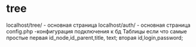 # tree
localhost/tree/ - основная страница
localhost/auth/ - основная страница 
config.php -конфигурация подключения к бд
Таблицы если что самые простые 
первая id_node,id_parent,title, text;
вторая id,login,password;
